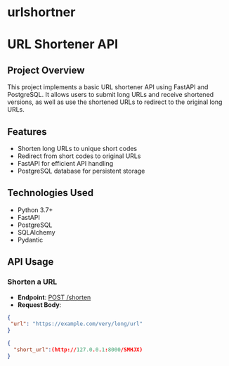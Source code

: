 # urlshortner
# URL Shortener API

## Project Overview

This project implements a basic URL shortener API using FastAPI and PostgreSQL. It allows users to submit long URLs and receive shortened versions, as well as use the shortened URLs to redirect to the original long URLs.

## Features

- Shorten long URLs to unique short codes
- Redirect from short codes to original URLs
- FastAPI for efficient API handling
- PostgreSQL database for persistent storage

## Technologies Used

- Python 3.7+
- FastAPI
- PostgreSQL
- SQLAlchemy
- Pydantic



## API Usage

### Shorten a URL

- **Endpoint**: [POST /shorten](http://127.0.0.1:8000/shorten)
- **Request Body**:
```json
{
 "url": "https://example.com/very/long/url"
}

{
  "short_url":(http://127.0.0.1:8000/SMHJX)
}
